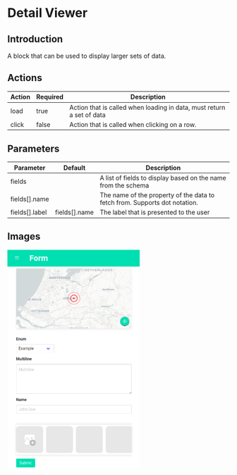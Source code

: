 # Detail Viewer

## Introduction

A block that can be used to display larger sets of data.

## Actions

| Action | Required | Description                                                           |
| ------ | -------- | --------------------------------------------------------------------- |
| load   | true     | Action that is called when loading in data, must return a set of data |
| click  | false    | Action that is called when clicking on a row.                         |

## Parameters

| Parameter      | Default       | Description                                                                |
| -------------- | ------------- | -------------------------------------------------------------------------- |
| fields         |               | A list of fields to display based on the name from the schema              |
| fields[].name  |               | The name of the property of the data to fetch from. Supports dot notation. |
| fields[].label | fields[].name | The label that is presented to the user                                    |

## Images

<a href="../images/form.png"  target="_blank"><img src="../images/form.png" style="width: 300px" /></a>
